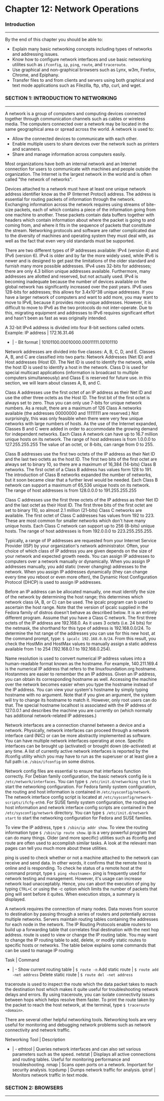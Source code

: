 # Chapter 12: Network Operations

### Introduction
___

By the end of this chapter you should be able to:
  * Explain many basic networking concepts including types of networks and addressing issues.
  * Know how to configure network interfaces and use basic networking utilites such as ` ifconfig `, ` ip `, ` ping `, ` route `, and ` traceroute `.
  * Use graphical and non-graphical browsers such as Lynx, w3m, Firefox, Chrome, and Epiphany.
  * Transfer files to and from clients and servers using both graphical and text mode applications such as Filezilla, ftp, sftp, curl, and wget.

### SECTION 1: INTRODUCTION TO NETWORKING
___

A network is a group of computers and computing devices connected together through communication channels such as cables or wireless media.
The computers connected over a network may be located in the same geographical area or spread across the world.
A network is used to:
  * Allow the connected devices to communicate with each other.
  * Enable multiple users to share devices over the network such as printers and scanners.
  * Share and manage information across computers easily.

Most organizations have both an internal network and an Internet connection for users to communicate with machines and people outside the organization.
The Internet is the largest network in the world and is often called "the network of networks".

Devices attached to a network must have at least one unique network address identifier know as the IP (Internet Protocl) address.
The address is essential for routing packets of information through the network.
Exchanging information across the network requires using streams of bite-size packets, each of which contains a piece of the information going from one machine to another.
These packets contain data buffers together with headers which contain information about where the packet is going to and coming from, and where it fits in the sequence of packets that constitute the stream.
Networking protocols and software are rather complicated due to the diversity of machines and operating system they must deal with, as well as the fact that even very old standards must be supported.

There are two different types of IP addresses available: IPv4 (version 4) and IPv6 (version 6).
IPv4 is older and by far the more widely used, while IPv6 is newer and is designed to get past the limitations of the older standard and furnish many more possible addresses.
IPv4 uses 32-bits for addresses; there are only 4.3 billion unique addresses available.
Furthermore, many addresses are allotted and reserved, but not actually used.
IPv4 is becoming inadequate because the number of devices available on the global network has significantly increased over the past years.
IPv6 uses 128-bits for addresses; this allows for 3.4x10^38 unique addresses.
If you have a larger network of computers and want to add more, you may want to move to IPv6, because it provides more unique addresses.
However, it is difficult to move to IPv6 as the two protocols do not inter-operate.
Due to this, migrating equipment and addresses to IPv6 requires significant effort and hasn't been as fast as was originally intended.

A 32-bit IPv4 address is divided into four 8-bit sections called octets.
Example:
IP address | 172.16.31.46
- | -
Bit format | 10101100.00010000.00011111.00101110

Network addresses are divided into five classes: A, B, C, D, and E.
Classes A, B, and C are classified into two parts: Network Addresses (Net ID) and Host addresses (Host ID).
The Net ID is used to identify the network, while the host ID is used to identify a host in the network.
Class D is used for special multicast applications (information is broadcast to multiple computers simultaneously) and Class E is reserved for future use.
in this section, we will learn about classes A, B, and C.

Class A addresses use the first octet of an IP address as their Net ID and use the other three octets as the Host ID.
The first bit of the first octet is always set to zero.
Thus you can only use 7-bits for unique network numbers.
As a result, there are a maximum of 126 Class A networks available (the addresses 00000000 and 11111111 are reserved.)
Not surprisingly, this was only feasible when there were very few unique networks with large numbers of hosts.
As the use of the Internet expanded, Classes B and C were added in order to accommodate the growing demand for independent networks.
Each Class A network can have up to 16.7 million unique hosts on its network.
The range of host addresses is from 1.0.0.0 to 127.255.255.255
The value of an octet, or 8-bits, can range from 0 to 255.

Class B addresses use the first two octets of the IP address as their Net ID and the last two octets as the host ID.
The first two bits of the first octet are always set to binary 10, so there are a maximum of 16,384 (14-bits) Class B networks.
The first octet of a Class B address has values form 128 to 191.
The introduction of Class B networks expanded the number of networks, but it soon became clear that a further level would be needed.
Each Class B network can support a maximum of 65,536 unique hosts on its network.
The range of host addresses is from 128.0.0.0 to 191.255.255.255

Class C addresses use the first three octets of the IP address as their Net ID and the last octet as their Host ID.
The first three bits of the first octet are set to binary 110, so almost 2.1 million (21-bits) Class C networks are available.
The first octet of Class C addresses has values from 192 to 223.
These are most common for smaller networks which don't have many unique hosts.
Each Class C network can support up to 256 (8-bits) unique hosts.
The range of host addresses is from 192.0.0.0 to 223.255.255.255.

Typically, a range of IP addresses are requested from your Internet Service Provider (ISP) by your organization's network administrator.
Often, your choice of which class of IP address you are given depends on the size of your network and expected growth needs.
You can assign IP addresses to computers over a network manually or dynamically.
When you assign IP addresses manually, you add static (never changing) addresses to the network.
When you assign IP addresses dynamically (they can change every time you reboot or even more often), the Dynamic Host Configuration Protocol (DHCP) is used to assign IP addresses.

Before an IP address can be allocated manually, one must identify the size of the network by determining the host range; this determines which network class (A, B, or C) can be used.
The ipcalc program can b used to ascertain the host range.
Note that the version of ipcalc supplied in the Fedora family of distros doesn't behave as described below.
It is an entirely different program.
Assume that you have a Class C network.
The first three octets of the IP address are 192.168.0.
As it uses 3 octets (i.e. 24 bits) for the netmask, the shorthand for this type of address is 192.168.0.0/24.
To determine the hst range of the addresses you can use for this new host, at the command prompt, type: ` $ ipcalc 192.168.0.0/24 `.
From this result, you check the HostMin and HostMax values to manually assign a static address available from 1 to 254 (192.168.0.1 to 192.168.0.254).

Name resolution is used to convert numerical IP address values into a human-readable format known as the hostname.
For example, 140.211.169.4 is the numerical IP address that refers to the linuxfoundation.org hostname.
Hostanmes are easier to remember the an IP address.
Given an IP address, you can obtain its corresponding hostname as well.
Accessing the machine over the network becomes easier when you type the hostname instead of the IP address.
You can view your system's hostname by simply typing hostname with no argument.
Note that if you give an argument, the system will try to change its hostname to match it.
However, only root users can do that.
The special hostname localhost is associated with the IP address of 127.0.0.1 and describes the machine you are currently on (which normally has additional network-related IP addresses.)

Network interfaces are a connection channel between a device and a network.
Physically, network interfaces can proceed through a network interface card (NIC) or can be more abstractly implemented as software.
You can have multiple network interfaces operating at once.
Specific interfaces can be brought up (activated) or brought down (de-activated) at any time.
A list of currently active network interfaces is reported by the ifconfig utility which you may have to run as the superuser or at least give a full path i.e. ` /sbin/ifconfig ` on some distros.

Network config files are essential to ensure that interfaces function correctly.
For Debian family configuration, the basic network config ile is ` /etc/network/interfaces `.
You can type ` $ /etc/init.d/networking start ` to start the networking configuration.
For Fedora family system configuration, the routing and host information is contained in ` /etc/sysconfig/network `.
The network interface config script is located at ` /etc/sysconfig/network-scripts/ifcfg-eth0 `.
For SUSE family system configuration, the routing and host information and network interface config scripts are contained in the ` /etc/sysconfig/network ` directory.
You can type ` $ /etc/init.d/network start ` to start the networking configuration for Fedora and SUSE families.

To view the IP address, type ` $ /sbin/ip addr show `.
To view the routing information type ` $ /sbin/ip route show `.
ip is a very powerful program that can do many things.
Older (and more specific) utilities such as ifconfig and route are often used to accomplish similar tasks.
A look at the relevant man pages can tell you much more about these utilities.

ping is used to check whether or not a machine attached to the network can receive and send data.
In other words, it confirms that the remote host is online and is responding.
To check he status of a remote host at the command prompt, type ` $ ping <hostname> `.
ping is frequently used for network testing and management.
However, it's usage can increase network load unacceptably.
Hence, you can abort the execution of ping by typing ` CTRL+C ` or using the -c option which limits the number of packets that ping will sent before it quites.
When execution stops, a summary is displayed.

A network requires the connection of many nodes.
Data moves from source to destination by passing through a series of routers and potentially across multiple networks.
Servers maintain routing tables containing the addresses for each node in the network.
The IP Routing Protocols enable routers to build up a forwarding table that correlates final destination with the next hop address.
route is used to view or change the IP routing table.
You may want to change the IP routing table to add, delete, or modify static routes to specific hosts or networks.
The table below explains some commands that can be used to manage IP routing:

Task | Command
- | -
Show current routing table | ` $ route -n `
Add static route | ` $ route add -net address `
Delete static route | ` $ route del -net address `

traceroute is used to inspect the route which the data packet takes to reach the destination host which makes it quite useful for troubleshooting network delays and errors.
By using traceroute, you can isolate connectivity issues between hops which helps resolve them faster.
To print the route taken by the packet to reach the host network, at the terminal, type ` $ traceroute <domain> `.

There are several other helpful networking tools.
Networking tools are very useful for monitoring and debugging network problems such as network connectivity and network traffic.

Networking Tool | Description
- | -
ethtool | Queries network interfaces and can also set various parameters such as the speed.
netstat | Displays all active connections and routing tables. Useful for monitoring performance and troubleshooting.
nmap | Scans open ports on a network. Important for security analysis.
tcpdump | Dumps network traffic for analysis.
iptraf | Monitors network traffic in text mode.

### SECTION 2: BROWSERS
___

